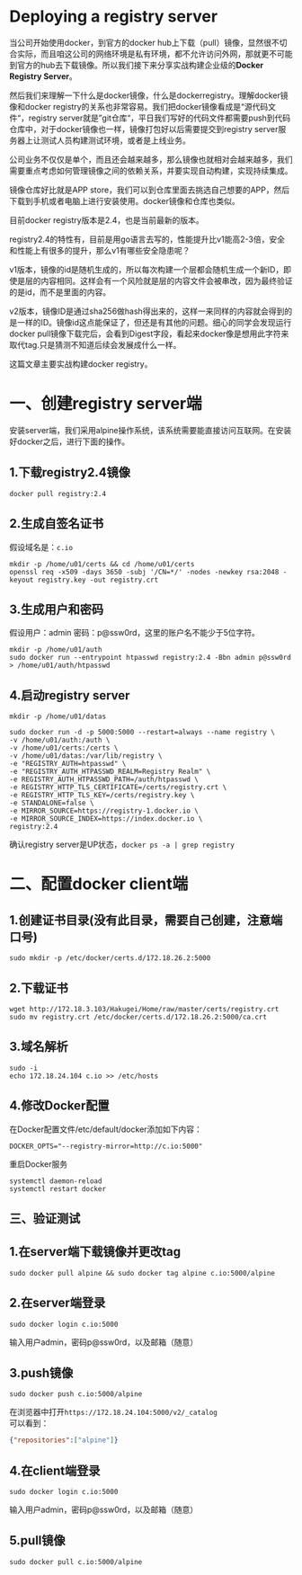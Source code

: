 Deploying a registry server
===========================

当公司开始使用docker，到官方的docker hub上下载（pull）镜像，显然很不切合实际，而且咱这公司的网络环境是私有环境，都不允许访问外网，那就更不可能到官方的hub去下载镜像。所以我们接下来分享实战构建企业级的**Docker Registry Server**。

然后我们来理解一下什么是docker镜像，什么是dockerregistry。理解docker镜像和docker registry的关系也非常容易。我们把docker镜像看成是“源代码文件“，registry server就是”git仓库“，平日我们写好的代码文件都需要push到代码仓库中，对于docker镜像也一样，镜像打包好以后需要提交到registry server服务器上让测试人员构建测试环境，或者是上线业务。

公司业务不仅仅是单个，而且还会越来越多，那么镜像也就相对会越来越多，我们需要重点考虑如何管理镜像之间的依赖关系，并要实现自动构建，实现持续集成。

镜像仓库好比就是APP store，我们可以到仓库里面去挑选自己想要的APP，然后下载到手机或者电脑上进行安装使用。docker镜像和仓库也类似。

目前docker registry版本是2.4，也是当前最新的版本。

registry2.4的特性有，目前是用go语言去写的，性能提升比v1能高2-3倍，安全和性能上有很多的提升，那么v1有哪些安全隐患呢？

v1版本，镜像的id是随机生成的，所以每次构建一个层都会随机生成一个新ID，即使是层的内容相同。这样会有一个风险就是层的内容文件会被串改，因为最终验证的是id，而不是里面的内容。

v2版本，镜像ID是通过sha256做hash得出来的，这样一来同样的内容就会得到的是一样的ID。镜像id这点能保证了，但还是有其他的问题。细心的同学会发现运行docker pull镜像下载完后，会看到Digest字段，看起来docker像是想用此字符来取代tag.只是猜测不知道后续会发展成什么一样。

这篇文章主要实战构建docker registry。

# 一、创建registry server端
安装server端，我们采用alpine操作系统，该系统需要能直接访问互联网。在安装好docker之后，进行下面的操作。

## 1.下载registry2.4镜像
```
docker pull registry:2.4
```
## 2.生成自签名证书
假设域名是：`c.io`
```
mkdir -p /home/u01/certs && cd /home/u01/certs
openssl req -x509 -days 3650 -subj '/CN=*/' -nodes -newkey rsa:2048 -keyout registry.key -out registry.crt
```
## 3.生成用户和密码
假设用户：admin 密码：p@ssw0rd，这里的账户名不能少于5位字符。
```
mkdir -p /home/u01/auth
sudo docker run --entrypoint htpasswd registry:2.4 -Bbn admin p@ssw0rd > /home/u01/auth/htpasswd
```
## 4.启动registry server
```
mkdir -p /home/u01/datas
```
```
sudo docker run -d -p 5000:5000 --restart=always --name registry \
-v /home/u01/auth:/auth \
-v /home/u01/certs:/certs \
-v /home/u01/datas:/var/lib/registry \
-e "REGISTRY_AUTH=htpasswd" \
-e "REGISTRY_AUTH_HTPASSWD_REALM=Registry Realm" \
-e REGISTRY_AUTH_HTPASSWD_PATH=/auth/htpasswd \
-e REGISTRY_HTTP_TLS_CERTIFICATE=/certs/registry.crt \
-e REGISTRY_HTTP_TLS_KEY=/certs/registry.key \
-e STANDALONE=false \
-e MIRROR_SOURCE=https://registry-1.docker.io \
-e MIRROR_SOURCE_INDEX=https://index.docker.io \
registry:2.4
```
确认registry server是UP状态，`docker ps -a | grep registry`

# 二、配置docker client端

## 1.创建证书目录(没有此目录，需要自己创建，注意端口号)
```
sudo mkdir -p /etc/docker/certs.d/172.18.26.2:5000
```
## 2.下载证书
```
wget http://172.18.3.103/Hakugei/Home/raw/master/certs/registry.crt
sudo mv registry.crt /etc/docker/certs.d/172.18.26.2:5000/ca.crt
```
## 3.域名解析
```
sudo -i
echo 172.18.24.104 c.io >> /etc/hosts
```
## 4.修改Docker配置
在Docker配置文件/etc/default/docker添加如下内容：
```
DOCKER_OPTS="--registry-mirror=http://c.io:5000"
```
重启Docker服务
```
systemctl daemon-reload
systemctl restart docker
```

## 三、验证测试

## 1.在server端下载镜像并更改tag
```
sudo docker pull alpine && sudo docker tag alpine c.io:5000/alpine
```
## 2.在server端登录
```
sudo docker login c.io:5000
```
输入用户admin，密码p@ssw0rd，以及邮箱（随意）

## 3.push镜像
```
sudo docker push c.io:5000/alpine
```
在浏览器中打开`https://172.18.24.104:5000/v2/_catalog`  
可以看到： 
```json
{"repositories":["alpine"]}
```

## 4.在client端登录
```
sudo docker login c.io:5000
```
输入用户admin，密码p@ssw0rd，以及邮箱（随意）

## 5.pull镜像
```
sudo docker pull c.io:5000/alpine
```